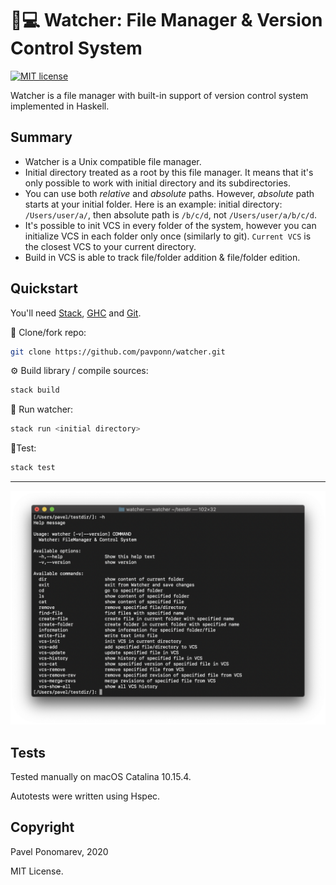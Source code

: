 # 📁💻 Watcher: File Manager & Version Control System
[![MIT license](https://img.shields.io/badge/license-MIT-blue.svg)](https://github.com/fp-ctd-itmo/hw2-pavponn/blob/master/LICENSE)


Watcher is a file manager with built-in support of version control system implemented in Haskell.

## Summary 
- Watcher is a Unix compatible file manager.
- Initial directory treated as a root by this file manager. It means that it's only possible to work with initial directory and its subdirectories.
- You can use both _relative_ and _absolute_ paths. However, _absolute_ path starts at your initial folder. Here is an example:
initial directory: `/Users/user/a/`, then absolute path is `/b/c/d`, not `/Users/user/a/b/c/d`.
- It's possible to init VCS in every folder of the system, however you can initialize VCS in each folder only once (similarly to git). `Current VCS` is the closest VCS to your current directory.
- Build in VCS is able to track file/folder addition & file/folder edition.

## Quickstart
You'll need [Stack](https://docs.haskellstack.org/), [GHC](https://www.haskell.org/ghc/) and [Git](https://git-scm.com/downloads).

💾 Clone/fork repo:

```bash
git clone https://github.com/pavponn/watcher.git
```

⚙️ Build library / compile sources:
```bash
stack build
```

🚀 Run watcher:
```bash
stack run <initial directory>
```

🔬Test:
```bash
stack test
```
---
<img src="assets/screenshot-1.png" width="700"> 

## Tests
Tested manually on macOS Catalina 10.15.4.

Autotests were written using Hspec.

## Copyright
Pavel Ponomarev, 2020

MIT License.
